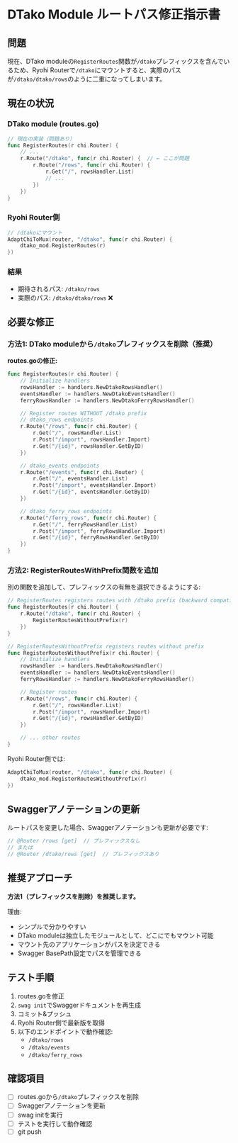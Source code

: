 # DTako Module ルートパス修正指示書

## 問題
現在、DTako moduleの`RegisterRoutes`関数が`/dtako`プレフィックスを含んでいるため、Ryohi Routerで`/dtako`にマウントすると、実際のパスが`/dtako/dtako/rows`のように二重になってしまいます。

## 現在の状況

### DTako module (routes.go)
```go
// 現在の実装（問題あり）
func RegisterRoutes(r chi.Router) {
    // ...
    r.Route("/dtako", func(r chi.Router) {  // ← ここが問題
        r.Route("/rows", func(r chi.Router) {
            r.Get("/", rowsHandler.List)
            // ...
        })
    })
}
```

### Ryohi Router側
```go
// /dtakoにマウント
AdaptChiToMux(router, "/dtako", func(r chi.Router) {
    dtako_mod.RegisterRoutes(r)
})
```

### 結果
- 期待されるパス: `/dtako/rows`
- 実際のパス: `/dtako/dtako/rows` ❌

## 必要な修正

### 方法1: DTako moduleから`/dtako`プレフィックスを削除（推奨）

**routes.goの修正:**
```go
func RegisterRoutes(r chi.Router) {
    // Initialize handlers
    rowsHandler := handlers.NewDtakoRowsHandler()
    eventsHandler := handlers.NewDtakoEventsHandler()
    ferryRowsHandler := handlers.NewDtakoFerryRowsHandler()

    // Register routes WITHOUT /dtako prefix
    // dtako_rows endpoints
    r.Route("/rows", func(r chi.Router) {
        r.Get("/", rowsHandler.List)
        r.Post("/import", rowsHandler.Import)
        r.Get("/{id}", rowsHandler.GetByID)
    })

    // dtako_events endpoints
    r.Route("/events", func(r chi.Router) {
        r.Get("/", eventsHandler.List)
        r.Post("/import", eventsHandler.Import)
        r.Get("/{id}", eventsHandler.GetByID)
    })

    // dtako_ferry_rows endpoints
    r.Route("/ferry_rows", func(r chi.Router) {
        r.Get("/", ferryRowsHandler.List)
        r.Post("/import", ferryRowsHandler.Import)
        r.Get("/{id}", ferryRowsHandler.GetByID)
    })
}
```

### 方法2: RegisterRoutesWithPrefix関数を追加

別の関数を追加して、プレフィックスの有無を選択できるようにする:

```go
// RegisterRoutes registers routes with /dtako prefix (backward compatibility)
func RegisterRoutes(r chi.Router) {
    r.Route("/dtako", func(r chi.Router) {
        RegisterRoutesWithoutPrefix(r)
    })
}

// RegisterRoutesWithoutPrefix registers routes without prefix
func RegisterRoutesWithoutPrefix(r chi.Router) {
    // Initialize handlers
    rowsHandler := handlers.NewDtakoRowsHandler()
    eventsHandler := handlers.NewDtakoEventsHandler()
    ferryRowsHandler := handlers.NewDtakoFerryRowsHandler()

    // Register routes
    r.Route("/rows", func(r chi.Router) {
        r.Get("/", rowsHandler.List)
        r.Post("/import", rowsHandler.Import)
        r.Get("/{id}", rowsHandler.GetByID)
    })

    // ... other routes
}
```

Ryohi Router側では:
```go
AdaptChiToMux(router, "/dtako", func(r chi.Router) {
    dtako_mod.RegisterRoutesWithoutPrefix(r)
})
```

## Swaggerアノテーションの更新

ルートパスを変更した場合、Swaggerアノテーションも更新が必要です:

```go
// @Router /rows [get]  // プレフィックスなし
// または
// @Router /dtako/rows [get]  // プレフィックスあり
```

## 推奨アプローチ

**方法1（プレフィックスを削除）を推奨します。**

理由:
- シンプルで分かりやすい
- DTako moduleは独立したモジュールとして、どこにでもマウント可能
- マウント先のアプリケーションがパスを決定できる
- Swagger BasePath設定でパスを管理できる

## テスト手順

1. routes.goを修正
2. `swag init`でSwaggerドキュメントを再生成
3. コミット&プッシュ
4. Ryohi Router側で最新版を取得
5. 以下のエンドポイントで動作確認:
   - `/dtako/rows`
   - `/dtako/events`
   - `/dtako/ferry_rows`

## 確認項目

- [ ] routes.goから`/dtako`プレフィックスを削除
- [ ] Swaggerアノテーションを更新
- [ ] swag initを実行
- [ ] テストを実行して動作確認
- [ ] git push